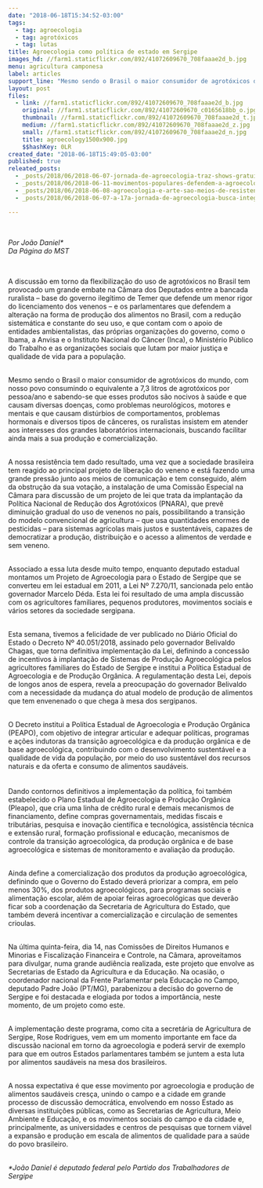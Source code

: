 ```yaml
---
date: "2018-06-18T15:34:52-03:00"
tags:
  - tag: agroecologia
  - tag: agrotóxicos
  - tag: lutas
title: Agroecologia como política de estado em Sergipe
images_hd: //farm1.staticflickr.com/892/41072609670_708faaae2d_b.jpg
menu: agricultura camponesa
label: articles
support_line: "Mesmo sendo o Brasil o maior consumidor de agrotóxicos do mundo,os ruralistas insistem em facilitar ainda mais a sua produção e comercialização"
layout: post
files:
  - link: //farm1.staticflickr.com/892/41072609670_708faaae2d_b.jpg
    original: //farm1.staticflickr.com/892/41072609670_c0165618bb_o.jpg
    thumbnail: //farm1.staticflickr.com/892/41072609670_708faaae2d_t.jpg
    medium: //farm1.staticflickr.com/892/41072609670_708faaae2d_z.jpg
    small: //farm1.staticflickr.com/892/41072609670_708faaae2d_n.jpg
    title: agroecology1500x900.jpg
    $$hashKey: 0LR
created_date: "2018-06-18T15:49:05-03:00"
published: true
releated_posts:
  - _posts/2018/06/2018-06-07-jornada-de-agroecologia-traz-shows-gratuitos-de-ana-canas-otto-e-bateria-da-tuiuti-para-curitiba.md
  - _posts/2018/06/2018-06-11-movimentos-populares-defendem-a-agroecologia-como-o-modelo-de-producao-de-alimentos.md
  - _posts/2018/06/2018-06-08-agroecologia-e-arte-sao-meios-de-resistencia-diz-leticia-sabatella.md
  - _posts/2018/06/2018-06-07-a-17a-jornada-de-agroecologia-busca-integrar-o-campo-e-a-cidade.md

---
```

<p>&nbsp;</p>

<p><em>Por Jo&atilde;o Daniel*<br />
Da P&aacute;gina do MST&nbsp;</em></p>

<div>&nbsp;</div>

<p>A discuss&atilde;o em torno da flexibiliza&ccedil;&atilde;o do uso de agrot&oacute;xicos no Brasil tem provocado um grande embate na C&acirc;mara dos Deputados entre a bancada ruralista &ndash; base do governo ileg&iacute;timo de Temer que defende um menor rigor do licenciamento dos venenos &ndash; e os parlamentares que defendem a altera&ccedil;&atilde;o na forma de produ&ccedil;&atilde;o dos alimentos no Brasil, com a redu&ccedil;&atilde;o sistem&aacute;tica e constante do seu uso, e que contam com o apoio de entidades ambientalistas, das pr&oacute;prias organiza&ccedil;&otilde;es do governo, como o Ibama, a Anvisa e o Instituto Nacional do C&acirc;ncer (Inca), o Minist&eacute;rio P&uacute;blico do Trabalho e as organiza&ccedil;&otilde;es sociais que lutam por maior justi&ccedil;a e qualidade de vida para a popula&ccedil;&atilde;o.</p>

<p><br />
Mesmo sendo o Brasil o maior consumidor de agrot&oacute;xicos do mundo, com nosso povo consumindo o equivalente a 7,3 litros de agrot&oacute;xicos por pessoa/ano e sabendo-se que esses produtos s&atilde;o nocivos &agrave; sa&uacute;de e que causam diversas doen&ccedil;as, como problemas neurol&oacute;gicos, motores e mentais e que causam dist&uacute;rbios de comportamentos, problemas hormonais e diversos tipos de c&acirc;nceres, os ruralistas insistem em atender aos interesses dos grandes laborat&oacute;rios internacionais, buscando facilitar ainda mais a sua produ&ccedil;&atilde;o e comercializa&ccedil;&atilde;o.</p>

<p><br />
A nossa resist&ecirc;ncia tem dado resultado, uma vez que a sociedade brasileira tem reagido ao principal projeto de libera&ccedil;&atilde;o do veneno e est&aacute; fazendo uma grande press&atilde;o junto aos meios de comunica&ccedil;&atilde;o e tem conseguido, al&eacute;m da obstru&ccedil;&atilde;o da sua vota&ccedil;&atilde;o, a instala&ccedil;&atilde;o de uma Comiss&atilde;o Especial na C&acirc;mara para discuss&atilde;o de um projeto de lei que trata da implanta&ccedil;&atilde;o da Pol&iacute;tica Nacional de Redu&ccedil;&atilde;o dos Agrot&oacute;xicos (PNARA), que prev&ecirc; diminui&ccedil;&atilde;o gradual do uso de venenos no pa&iacute;s, possibilitando a transi&ccedil;&atilde;o do modelo convencional de agricultura &ndash; que usa quantidades enormes de pesticidas &ndash; para sistemas agr&iacute;colas mais justos e sustent&aacute;veis, capazes de democratizar a produ&ccedil;&atilde;o, distribui&ccedil;&atilde;o e o acesso a alimentos de verdade e sem veneno.</p>

<p><br />
Associado a essa luta desde muito tempo, enquanto deputado estadual montamos um Projeto de Agroecologia para o Estado de Sergipe que se converteu em lei estadual em 2011, a Lei N&ordm; 7.270/11, sancionada pelo ent&atilde;o governador Marcelo D&eacute;da. Esta lei foi resultado de uma ampla discuss&atilde;o com os agricultores familiares, pequenos produtores, movimentos sociais e v&aacute;rios setores da sociedade sergipana.</p>

<p><br />
Esta semana, tivemos a felicidade de ver publicado no Di&aacute;rio Oficial do Estado o Decreto N&ordm; 40.051/2018, assinado pelo governador Belivaldo Chagas, que torna definitiva implementa&ccedil;&atilde;o da Lei, definindo a concess&atilde;o de incentivos &agrave; implanta&ccedil;&atilde;o de Sistemas de Produ&ccedil;&atilde;o Agroecol&oacute;gica pelos agricultores familiares do Estado de Sergipe e institui a Pol&iacute;tica Estadual de Agroecologia e de Produ&ccedil;&atilde;o Org&acirc;nica. A regulamenta&ccedil;&atilde;o desta Lei, depois de longos anos de espera, revela a preocupa&ccedil;&atilde;o do governador Belivaldo com a necessidade da mudan&ccedil;a do atual modelo de produ&ccedil;&atilde;o de alimentos que tem envenenado o que chega &agrave; mesa dos sergipanos.</p>

<p><br />
O Decreto institui a Pol&iacute;tica Estadual de Agroecologia e Produ&ccedil;&atilde;o Org&acirc;nica (PEAPO), com objetivo de integrar articular e adequar pol&iacute;ticas, programas e a&ccedil;&otilde;es indutoras da transi&ccedil;&atilde;o agroecol&oacute;gica e da produ&ccedil;&atilde;o org&acirc;nica e de base agroecol&oacute;gica, contribuindo com o desenvolvimento sustent&aacute;vel e a qualidade de vida da popula&ccedil;&atilde;o, por meio do uso sustent&aacute;vel dos recursos naturais e da oferta e consumo de alimentos saud&aacute;veis.<br />
<br />
<br />
Dando contornos definitivos a implementa&ccedil;&atilde;o da pol&iacute;tica, foi tamb&eacute;m estabelecido o Plano Estadual de Agroecologia e Produ&ccedil;&atilde;o Org&acirc;nica (Pleapo), que cria uma linha de cr&eacute;dito rural e demais mecanismos de financiamento, define compras governamentais, medidas fiscais e tribut&aacute;rias, pesquisa e inova&ccedil;&atilde;o cient&iacute;fica e tecnol&oacute;gica, assist&ecirc;ncia t&eacute;cnica e extens&atilde;o rural, forma&ccedil;&atilde;o profissional e educa&ccedil;&atilde;o, mecanismos de controle da transi&ccedil;&atilde;o agroecol&oacute;gica, da produ&ccedil;&atilde;o org&acirc;nica e de base agroecol&oacute;gica e sistemas de monitoramento e avalia&ccedil;&atilde;o da produ&ccedil;&atilde;o.</p>

<p><br />
Ainda define a comercializa&ccedil;&atilde;o dos produtos da produ&ccedil;&atilde;o agroecol&oacute;gica, definindo que o Governo do Estado dever&aacute; priorizar a compra, em pelo menos 30%, dos produtos agroecol&oacute;gicos, para programas sociais e alimenta&ccedil;&atilde;o escolar, al&eacute;m de apoiar feiras agroecol&oacute;gicas que dever&atilde;o ficar sob a coordena&ccedil;&atilde;o da Secretaria de Agricultura do Estado, que tamb&eacute;m dever&aacute; incentivar a comercializa&ccedil;&atilde;o e circula&ccedil;&atilde;o de sementes crioulas.</p>

<p><br />
Na &uacute;ltima quinta-feira, dia 14, nas Comiss&otilde;es de Direitos Humanos e Minorias e Fiscaliza&ccedil;&atilde;o Financeira e Controle, na C&acirc;mara, aproveitamos para divulgar, numa grande audi&ecirc;ncia realizada, este projeto que envolve as Secretarias de Estado da Agricultura e da Educa&ccedil;&atilde;o. Na ocasi&atilde;o, o coordenador nacional da Frente Parlamentar pela Educa&ccedil;&atilde;o no Campo, deputado Padre Jo&atilde;o (PT/MG), parabenizou a decis&atilde;o do governo de Sergipe e foi destacada e elogiada por todos a import&acirc;ncia, neste momento, de um projeto como este.</p>

<p><br />
A implementa&ccedil;&atilde;o deste programa, como cita a secret&aacute;ria de Agricultura de Sergipe, Rose Rodrigues, vem em um momento importante em face da discuss&atilde;o nacional em torno da agroecologia e poder&aacute; servir de exemplo para que em outros Estados parlamentares tamb&eacute;m se juntem a esta luta por alimentos saud&aacute;veis na mesa dos brasileiros.</p>

<p><br />
A nossa expectativa &eacute; que esse movimento por agroecologia e produ&ccedil;&atilde;o de alimentos saud&aacute;veis cres&ccedil;a, unindo o campo e a cidade em grande processo de discuss&atilde;o democr&aacute;tica, envolvendo em nosso Estado as diversas institui&ccedil;&otilde;es p&uacute;blicas, como as Secretarias de Agricultura, Meio Ambiente e Educa&ccedil;&atilde;o, e os movimentos sociais do campo e da cidade e, principalmente, as universidades e centros de pesquisas que tornem vi&aacute;vel a expans&atilde;o e produ&ccedil;&atilde;o em escala de alimentos de qualidade para a sa&uacute;de do povo brasileiro.</p>

<p><br />
<em>*Jo&atilde;o Daniel &eacute;&nbsp;deputado federal pelo Partido dos Trabalhadores de Sergipe</em></p>

